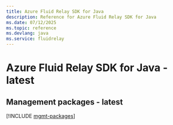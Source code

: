 ```yaml
---
title: Azure Fluid Relay SDK for Java
description: Reference for Azure Fluid Relay SDK for Java
ms.date: 07/12/2025
ms.topic: reference
ms.devlang: java
ms.service: fluidrelay
---
```

# Azure Fluid Relay SDK for Java - latest

## Management packages - latest
[!INCLUDE [mgmt-packages](fluid-relay-mgmt-index.md)]